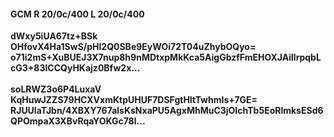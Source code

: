 #### GCM R 20/0c/400 L 20/0c/400
**dWxy5iUA67tz+BSk**<br/>**OHfovX4Ha1SwS/pHl2Q0SBe9EyWOi72T04uZhybOQyo=**<br/>**o71i2mS+XuBUEJ3X7nup8h9nMDtxpMkKca5AigGbzfFmEHOXJAillrpqbLcG3+83ICCQyHKajz0Bfw2x...**<br/><br/>
**soLRWZ3o6P4LuxaV**<br/>**KqHuwJZZS79HCXVxmKtpUHUF7DSFgtHItTwhmIs+7GE=**<br/>**RJUUlaTJbn/4XBXY767alsKsNxaPU5AgxMhMuC3jOIchTb5EoRlmksESd6QPOmpaX3XBvRqaYOKGc78l...**
